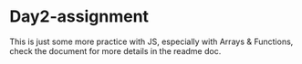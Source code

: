 # Day2-assignment
This is  just some more practice with JS, especially with Arrays &amp; Functions, check the document for  more details in the readme doc.
